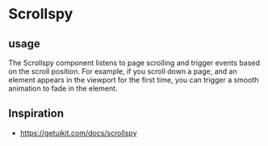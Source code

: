 # Scrollspy
## usage
The Scrollspy component listens to page scrolling and trigger events based on the scroll position. For example, if you scroll down a page, and an element appears in the viewport for the first time, you can trigger a smooth animation to fade in the element.
## Inspiration
- https://getuikit.com/docs/scrollspy